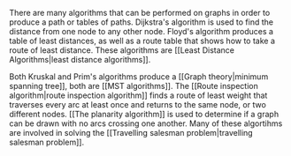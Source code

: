 There are many algorithms that can be performed on graphs in order to produce a path or tables of paths. Dijkstra's algorithm is used to find the distance from one node to any other node. Floyd's algorithm produces a table of least distances, as well as a route table that shows how to take a route of least distance. These algorithms are [[Least Distance Algorithms|least distance algorithms]].

Both Kruskal and Prim's algorithms produce a [[Graph theory|minimum spanning tree]], both are [[MST algorithms]]. The [[Route inspection algorithm|route inspection algorithm]] finds a route of least weight that traverses every arc at least once and returns to the same node, or two different nodes. [[The planarity algorithm]] is used to determine if a graph can be drawn with no arcs crossing one another. Many of these algortihms are involved in solving the [[Travelling salesman problem|travelling salesman problem]].



